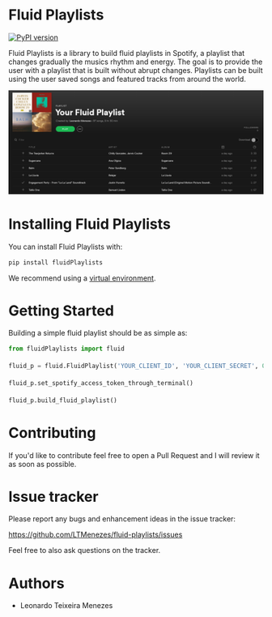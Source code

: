 Fluid Playlists
===================

[![PyPI version](https://badge.fury.io/py/fluidPlaylists.svg)](https://badge.fury.io/py/fluidPlaylists)

Fluid Playlists is a library to build fluid playlists in Spotify, a playlist that changes gradually the musics rhythm and energy. The goal is to provide the user with a playlist that is built without abrupt changes. Playlists can be built using the user saved songs and featured tracks from around the world.

![Fluid](docs/fluid-screen.png)

Installing Fluid Playlists
===================

You can install Fluid Playlists with:

```bash
pip install fluidPlaylists
```

We recommend using a [virtual environment](http://docs.python-guide.org/en/latest/dev/virtualenvs/).


Getting Started
===================
Building a simple fluid playlist should be as simple as:
```py
from fluidPlaylists import fluid

fluid_p = fluid.FluidPlaylist('YOUR_CLIENT_ID', 'YOUR_CLIENT_SECRET', 0.1, "Your Fluid Playlist", "http://localhost:8000")

fluid_p.set_spotify_access_token_through_terminal()

fluid_p.build_fluid_playlist() 
```

Contributing
===================
If you'd like to contribute feel free to open a Pull Request and I will review it as soon as possible.

Issue tracker
===================
Please report any bugs and enhancement ideas in the issue tracker:

  https://github.com/LTMenezes/fluid-playlists/issues

Feel free to also ask questions on the tracker.

Authors
===================
- Leonardo Teixeira Menezes